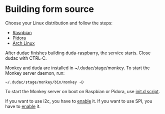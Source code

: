 # Building form source

Choose your Linux distribution and follow the steps:
* [Raspbian](build_on_raspbian.md)
* [Pidora](build_on_pidora.md)
* [Arch Linux](build_on_arch_linux.md)

After dudac finishes building duda-raspbarry, the service starts. Close dudac with CTRL-C.

Monkey and duda are installed in ~/.dudac/stage/monkey. To start the Monkey server daemon, run:
```
~/.dudac/stage/monkey/bin/monkey -D
```

To start the Monkey server on boot on Raspbian or Pidora, use [init.d script](initd_script.md).

If you want to use i2c, you have to [enable](../system_configuration/enable_i2c.md) it.
If you want to use SPI, you have to [enable](../system_configuration/enable_spi.md) it.
